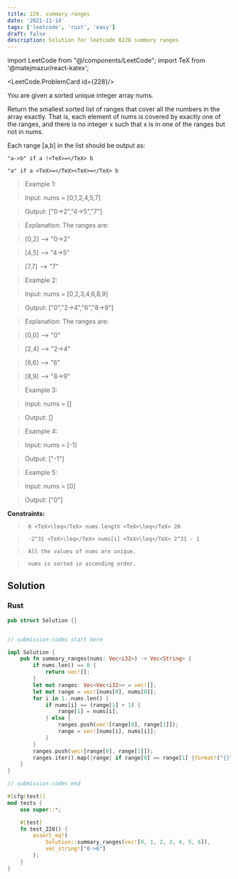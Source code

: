 ```yaml
---
title: 228. summary ranges
date: '2021-11-14'
tags: ['leetcode', 'rust', 'easy']
draft: false
description: Solution for leetcode 0228 summary ranges
---
```

import LeetCode from "@/components/LeetCode";
import TeX from '@matejmazur/react-katex';

<LeetCode.ProblemCard id={228}/>
 

  You are given a sorted unique integer array nums.

  Return the smallest sorted list of ranges that cover all the numbers in the array exactly. That is, each element of nums is covered by exactly one of the ranges, and there is no integer x such that x is in one of the ranges but not in nums.

  Each range [a,b] in the list should be output as:

  

  	"a->b" if a !<TeX>=</TeX> b

  	"a" if a <TeX>=</TeX><TeX>=</TeX> b

  

   

 >   Example 1:

  

 >   Input: nums <TeX>=</TeX> [0,1,2,4,5,7]

 >   Output: ["0->2","4->5","7"]

 >   Explanation: The ranges are:

 >   [0,2] --> "0->2"

 >   [4,5] --> "4->5"

 >   [7,7] --> "7"

  

 >   Example 2:

  

 >   Input: nums <TeX>=</TeX> [0,2,3,4,6,8,9]

 >   Output: ["0","2->4","6","8->9"]

 >   Explanation: The ranges are:

 >   [0,0] --> "0"

 >   [2,4] --> "2->4"

 >   [6,6] --> "6"

 >   [8,9] --> "8->9"

  

 >   Example 3:

  

 >   Input: nums <TeX>=</TeX> []

 >   Output: []

  

 >   Example 4:

  

 >   Input: nums <TeX>=</TeX> [-1]

 >   Output: ["-1"]

  

 >   Example 5:

  

 >   Input: nums <TeX>=</TeX> [0]

 >   Output: ["0"]

  

   

  **Constraints:**

  

 >   	0 <TeX>\leq</TeX> nums.length <TeX>\leq</TeX> 20

 >   	-2^31 <TeX>\leq</TeX> nums[i] <TeX>\leq</TeX> 2^31 - 1

 >   	All the values of nums are unique.

 >   	nums is sorted in ascending order.


## Solution
### Rust
```rust
pub struct Solution {}


// submission codes start here

impl Solution {
    pub fn summary_ranges(nums: Vec<i32>) -> Vec<String> {
        if nums.len() == 0 {
            return vec![];
        }
        let mut ranges: Vec<Vec<i32>> = vec![];
        let mut range = vec![nums[0], nums[0]];
        for i in 1..nums.len() {
            if nums[i] == (range[1] + 1) {
                range[1] = nums[i];
            } else {
                ranges.push(vec![range[0], range[1]]);
                range = vec![nums[i], nums[i]];
            }
        }
        ranges.push(vec![range[0], range[1]]);
        ranges.iter().map(|range| if range[0] == range[1] {format!("{}", range[0])} else {format!("{}->{}", range[0], range[1])}).collect()
    }
}

// submission codes end

#[cfg(test)]
mod tests {
    use super::*;

    #[test]
    fn test_228() {
        assert_eq!(
            Solution::summary_ranges(vec![0, 1, 2, 3, 4, 5, 6]),
            vec_string!["0->6"]
        );
    }
}

```
